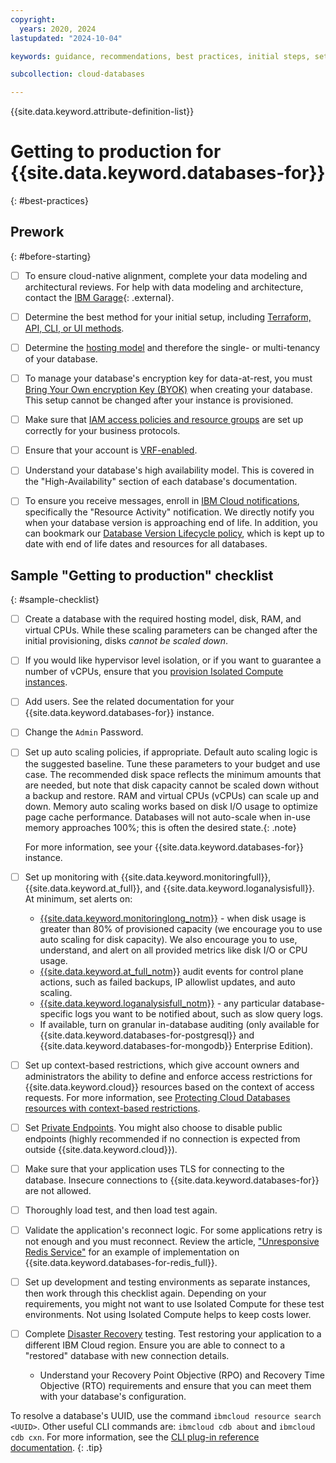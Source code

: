 ```yaml
---
copyright:
  years: 2020, 2024
lastupdated: "2024-10-04"

keywords: guidance, recommendations, best practices, initial steps, setup

subcollection: cloud-databases

---
```


{{site.data.keyword.attribute-definition-list}}

# Getting to production for {{site.data.keyword.databases-for}}
{: #best-practices}

## Prework
{: #before-starting}

- [ ] To ensure cloud-native alignment, complete your data modeling and architectural reviews. For help with data modeling and architecture, contact the [IBM Garage](https://www.ibm.com/garage){: .external}.
- [ ] Determine the best method for your initial setup, including [Terraform, API, CLI, or UI methods](/docs/cloud-databases?topic=cloud-databases-getting-started-cdb-provision-instance).
- [ ] Determine the [hosting model](https://cloud.ibm.com/docs/cloud-databases?topic=cloud-databases-hosting-models&interface=ui) and therefore the single- or multi-tenancy of your database. 
- [ ] To manage your database's encryption key for data-at-rest, you must [Bring Your Own encryption Key (BYOK)](/docs/cloud-databases?topic=cloud-databases-key-protect) when creating your database. This setup cannot be changed after your instance is provisioned.
- [ ] Make sure that [IAM access policies and resource groups](/docs/account?topic=account-iamoverview) are set up correctly for your business protocols.
- [ ] Ensure that your account is [VRF-enabled](/docs/account?topic=account-vrf-service-endpoint#before-service-endpoint-enablement).
- [ ] Understand your database's high availability model. This is covered in the "High-Availability" section of each database's documentation.
- [ ] To ensure you receive messages, enroll in [IBM Cloud notifications](https://cloud.ibm.com/docs/account?topic=account-email-prefs), specifically the "Resource Activity" notification. We directly notify you when your database version is approaching end of life. In addition, you can bookmark our [Database Version Lifecycle policy](/docs/cloud-databases?topic=cloud-databases-versioning-policy), which is kept up to date with end of life dates and resources for all databases.


## Sample "Getting to production" checklist
{: #sample-checklist}

- [ ] Create a database with the required hosting model, disk, RAM, and virtual CPUs. While these scaling parameters can be changed after the initial provisioning, disks *cannot be scaled down*.
- [ ] If you would like hypervisor level isolation, or if you want to guarantee a number of vCPUs, ensure that you [provision Isolated Compute instances](/docs/cloud-databases?topic=cloud-databases-getting-started-cdb-provision-instance).
- [ ] Add users. See the related documentation for your {{site.data.keyword.databases-for}} instance.
- [ ] Change the `Admin` Password.
- [ ] Set up auto scaling policies, if appropriate.
   Default auto scaling logic is the suggested baseline. Tune these parameters to your budget and use case. The recommended disk space reflects the minimum amounts that are needed, but note that disk capacity cannot be scaled down without a backup and restore. RAM and virtual CPUs (vCPUs) can scale up and down. Memory auto scaling works based on disk I/O usage to optimize page cache performance. Databases will not auto-scale when in-use memory approaches 100%; this is often the desired state.{: .note}

   For more information, see your {{site.data.keyword.databases-for}} instance.
- [ ] Set up monitoring with {{site.data.keyword.monitoringfull}}, {{site.data.keyword.at_full}}, and {{site.data.keyword.loganalysisfull}}. At minimum, set alerts on:
   * [{{site.data.keyword.monitoringlong_notm}}](/docs/monitoring) - when disk usage is greater than 80% of provisioned capacity (we encourage you to use auto scaling for disk capacity). We also encourage you to use, understand, and alert on all provided metrics like disk I/O or CPU usage.
   * [{{site.data.keyword.at_full_notm}}](/docs/cloud-databases?topic=cloud-databases-activity-tracker) audit events for control plane actions, such as failed backups, IP allowlist updates, and auto scaling.
   * [{{site.data.keyword.loganalysisfull_notm}}](/docs/cloud-databases?topic=cloud-databases-logging) - any particular database-specific logs you want to be notified about, such as slow query logs.
   * If available, turn on granular in-database auditing (only available for {{site.data.keyword.databases-for-postgresql}} and {{site.data.keyword.databases-for-mongodb}} Enterprise Edition).
- [ ] Set up context-based restrictions, which give account owners and administrators the ability to define and enforce access restrictions for {{site.data.keyword.cloud}} resources based on the context of access requests. For more information, see [Protecting Cloud Databases resources with context-based restrictions](/docs/cloud-databases?topic=cloud-databases-cbr).
- [ ] Set [Private Endpoints](/docs/cloud-databases?topic=cloud-databases-service-endpoints#private-endpoints). You might also choose to disable public endpoints (highly recommended if no connection is expected from outside {{site.data.keyword.cloud}}).
- [ ] Make sure that your application uses TLS for connecting to the database. Insecure connections to {{site.data.keyword.databases-for}} are not allowed.
- [ ] Thoroughly load test, and then load test again.
- [ ] Validate the application's reconnect logic. For some applications retry is not enough and you must reconnect. Review the article, ["Unresponsive Redis Service"](https://developer.ibm.com/articles/error-detection-and-handling-with-redis/) for an example of implementation on {{site.data.keyword.databases-for-redis_full}}.
- [ ] Set up development and testing environments as separate instances, then work through this checklist again. Depending on your requirements, you might not want to use Isolated Compute for these test environments. Not using Isolated Compute helps to keep costs lower.
- [ ] Complete [Disaster Recovery](/docs/cloud-databases?topic=cloud-databases-ha-dr) testing. Test restoring your application to a different IBM Cloud region. Ensure you are able to connect to a "restored" database with new connection details.
    * Understand your Recovery Point Objective (RPO) and Recovery Time Objective (RTO) requirements and ensure that you can meet them with your database's configuration.

To resolve a database's UUID, use the command `ibmcloud resource search <UUID>`. Other useful CLI commands are: `ibmcloud cdb about` and `ibmcloud cdb cxn`. For more information, see the [CLI plug-in reference documentation](/docs/cloud-databases?topic=cloud-databases-icd-cli).
{: .tip}
